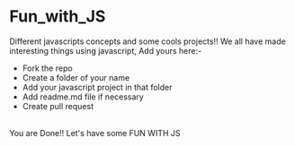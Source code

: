 # Fun_with_JS
Different javascripts concepts and some cools projects!!
We all have made interesting things using javascript, Add yours here:-
- Fork the repo
- Create a folder of your name
- Add your javascript project in that folder
- Add readme.md file if necessary
- Create pull request 
<br/>
You are Done!!
Let's have some FUN WITH JS
